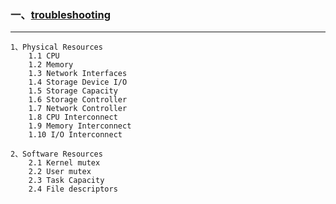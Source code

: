 

### 一、[troubleshooting](http://arthurchiao.art/blog/linux-trouble-shooting-cheat-sheet/#ch_1.1)

***

```
1、Physical Resources
    1.1 CPU
    1.2 Memory
    1.3 Network Interfaces
    1.4 Storage Device I/O
    1.5 Storage Capacity
    1.6 Storage Controller
    1.7 Network Controller
    1.8 CPU Interconnect
    1.9 Memory Interconnect
    1.10 I/O Interconnect

2、Software Resources
    2.1 Kernel mutex
    2.2 User mutex
    2.3 Task Capacity
    2.4 File descriptors
```

